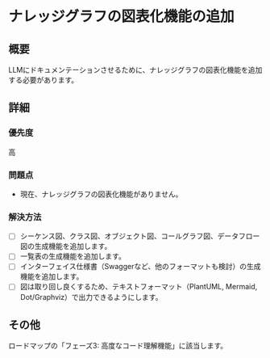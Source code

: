# ナレッジグラフの図表化機能の追加

## 概要

LLMにドキュメンテーションさせるために、ナレッジグラフの図表化機能を追加する必要があります。

## 詳細

### 優先度

高

### 問題点

- 現在、ナレッジグラフの図表化機能がありません。

### 解決方法

- [ ] シーケンス図、クラス図、オブジェクト図、コールグラフ図、データフロー図の生成機能を追加します。
- [ ] 一覧表の生成機能を追加します。
- [ ] インターフェイス仕様書（Swaggerなど、他のフォーマットも検討）の生成機能を追加します。
- [ ] 図は取り回し良くするため、テキストフォーマット（PlantUML, Mermaid, Dot/Graphviz）で出力できるようにします。

## その他

ロードマップの「フェーズ3: 高度なコード理解機能」に該当します。
